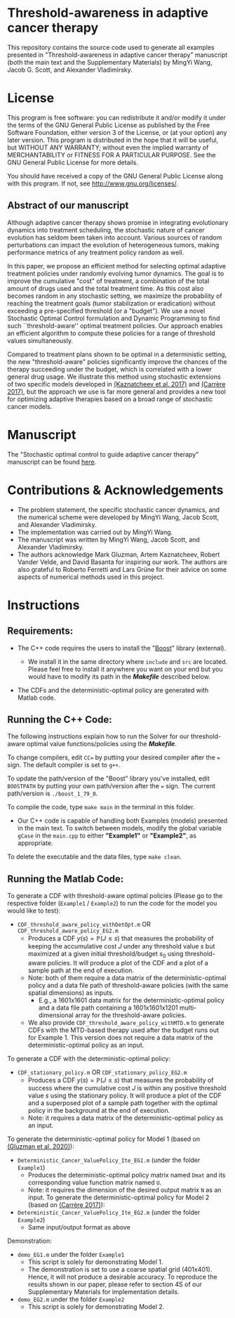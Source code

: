 # Threshold-awareness in adaptive cancer therapy
This repository contains the source code used to generate all examples presented in "Threshold-awareness in adaptive cancer therapy" manuscript (both the main text and the Supplementary Materials) by MingYi Wang, Jacob G. Scott, and Alexander Vladimirsky.

# License #
This program is free software: you can redistribute it and/or modify it under the terms of the GNU General Public License as published by the Free Software Foundation, either version 3 of the License, or (at your option) any later version. This program is distributed in the hope that it will be useful, but WITHOUT ANY WARRANTY; without even the implied warranty of MERCHANTABILITY or FITNESS FOR A PARTICULAR PURPOSE. See the GNU General Public License for more details.

You should have received a copy of the GNU General Public License along with this program. If not, see http://www.gnu.org/licenses/.

## Abstract of our manuscript ##
Although adaptive cancer therapy shows promise in integrating evolutionary dynamics into treatment scheduling, the stochastic nature of cancer evolution has seldom been taken into account.
Various sources of random perturbations can impact the evolution of heterogeneous tumors, making performance metrics of any treatment policy random as well. 

In this paper, we propose an efficient method for selecting optimal adaptive treatment policies under randomly evolving tumor dynamics.
The goal is to improve the cumulative "cost" of treatment, a combination of the total amount of drugs used and the total treatment time. 
As this cost also becomes random in any stochastic setting, we maximize the probability of reaching the treatment goals (tumor stabilization or eradication) without exceeding a pre-specified threshold (or a "budget"). We use a novel Stochastic Optimal Control formulation and Dynamic Programming to find such ``threshold-aware'' optimal treatment policies. Our approach enables an efficient algorithm to compute these policies for a range of threshold values simultaneously.

Compared to treatment plans shown to be optimal in a deterministic setting, the new "threshold-aware" policies 
significantly improve the chances of the therapy succeeding under the budget, which is correlated with a lower general drug usage.
We illustrate this method using stochastic extensions of two specific models developed in [(Kaznatcheev et al. 2017)](https://www.nature.com/articles/bjc20175) and [(Carrère 2017)](https://www.sciencedirect.com/science/article/abs/pii/S0022519316303666),
but the approach we use is far more general and provides a new tool for optimizing adaptive therapies based on a broad range of stochastic cancer models.

# Manuscript #
The "Stochastic optimal control to guide adaptive cancer therapy" manuscript can be found [here](https://www.biorxiv.org/content/10.1101/2022.06.17.496649v2).

# Contributions & Acknowledgements # 
  * The problem statement, the specific stochastic cancer dynamics, and the numerical scheme were developed by MingYi Wang, Jacob Scott, and Alexander Vladimirsky.
  * The implementation was carried out by MingYi Wang.
  * The manuscript was written by MingYi Wang, Jacob Scott, and Alexander Vladimirsky.
  * The authors acknowledge Mark Gluzman, Artem Kaznatcheev, Robert Vander Velde, and David Basanta for inspiring our work. The authors are also grateful to Roberto Ferretti and Lars Grüne for their advice on some aspects of numerical methods used in this project.

# Instructions #
  
## Requirements: ## 
* The C++ code requires the users to install the "[Boost](https://www.boost.org/)" library (external). 
    * We install it in the same directory where `include` and `src` are located. Please feel free to install it anywhere you want on your end but you would have to modify its path in the ***Makefile*** described below.

* The CDFs and the deterministic-optimal policy are generated with Matlab code.

## Running the C++ Code: ##
The following instructions explain how to run the Solver for our threshold-aware optimal value functions/policies using the ***Makefile***. 

To change compilers, edit `CC=` by putting your desired compiler after the `=` sign. The default compiler is set to `g++`. 

To update the path/version of the "Boost" library you've installed, edit `BOOSTPATH` by putting your own path/version after the `=` sign. The current path/version is `./boost_1_79_0`.

To compile the code, type `make main` in the terminal in this folder. 
* Our C++ code is capable of handling both Examples (models) presented in the main text. To switch between models, modify the global variable `gCase` in the `main.cpp` to either **"Example1"** or **"Example2"**, as appropriate.

To delete the executable and the data files, type `make clean`.

## Running the Matlab Code: ##
To generate a CDF with threshold-aware optimal policies (Please go to the respective folder (`Example1` / `Example2`) to run the code for the model you would like to test):
  * `CDF_threshold_aware_policy_withDetOpt.m` OR `CDF_threshold_aware_policy_EG2.m`
      * Produces a CDF $y(s) = {\mathbb{P}}(J \le s)$ that measures the probability of keeping the accumulative cost $J$ under any threshold value $s$ but maximized at a given initial threshold/budget $s_0$ using threshold-aware policies. It will produce a plot of the CDF and a plot of a sample path at the end of execution. 
      * Note: both of them require a data matrix of the deterministic-optimal policy and a data file path of threshold-aware policies (with the same spatial dimensions) as inputs. 
          * E.g., a 1601x1601 data matrix for the deterministic-optimal policy and a data file path containing a 1601x1601x1201 multi-dimensional array for the threshold-aware policies.
      * We also provide `CDF_threshold_aware_policy_withMTD.m` to generate CDFs with the MTD-based therapy used after the budget runs out for Example 1. This version does not require a data matrix of the deterministic-optimal policy as an input. 

To generate a CDF with the deterministic-optimal policy:
   * `CDF_stationary_policy.m` OR `CDF_stationary_policy_EG2.m`
      * Produces a CDF $y(s) = {\mathbb{P}}(J \le s)$ that measures the probability of success where the cumulative cost $J$ is within any positive threshold value $s$ using the stationary policy. It will produce a plot of the CDF and a superposed plot of a sample path together with the optimal policy in the background at the end of execution.
      * Note: it requires a data matrix of the deterministic-optimal policy as an input.

To generate the deterministic-optimal policy for Model 1 (based on [(Gluzman et al. 2020)](https://royalsocietypublishing.org/doi/10.1098/rspb.2019.2454)):
  * `Deterministic_Cancer_ValuePolicy_Ite_EG1.m` (under the folder `Example1`)
      * Produces the deterministic-optimal policy matrix named `Dmat` and its corresponding value function matrix named `U`.
      * Note: it requires the dimension of the desired output matrix `N` as an input.
 To generate the deterministic-optimal policy for Model 2 (based on [(Carrère 2017)](https://doi.org/10.1016/j.jtbi.2016.11.009)):
  * `Deterministic_Cancer_ValuePolicy_Ite_EG2.m` (under the folder `Example2`)
      * Same input/output format as above
    

Demonstration:
  * `demo_EG1.m` under the folder `Example1`
      * This script is solely for demonstrating Model 1.
      * The demonstration is set to use a coarse spatial grid (401x401). Hence, it will not produce a desirable accuracy. To reproduce the results shown in our paper, please refer to section 4S of our Supplementary Materials for implementation details.
  * `demo_EG2.m` under the folder `Example2`
      * This script is solely for demonstrating Model 2.
 
